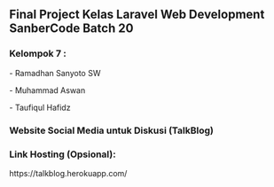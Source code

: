 <h2>Final Project Kelas Laravel Web Development SanberCode Batch 20</h2>
<h3>Kelompok 7 :</h3>
<p>- Ramadhan Sanyoto SW</p>
<p>- Muhammad Aswan</p>
<p>- Taufiqul Hafidz</p>

<h3>Website Social Media untuk Diskusi (TalkBlog)</h3>
<h3>Link Hosting (Opsional): </h3>
<p>https://talkblog.herokuapp.com/</p>
